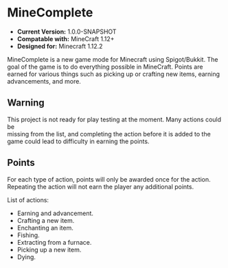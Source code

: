 # MineComplete

* **Current Version:** 1.0.0-SNAPSHOT
* **Compatable with:** MineCraft 1.12+
* **Designed for:** Minecraft 1.12.2

MineComplete is a new game mode for Minecraft using Spigot/Bukkit. The goal of 
the game is to do everything possible in MineCraft. Points are earned for 
various things such as picking up or crafting new items, earning advancements, 
and more. 

## Warning

This project is not ready for play testing at the moment. Many actions could be  
missing from the list, and completing the action before it is added to the game 
could lead to difficulty in earning the points.  

## Points

For each type of action, points will only be awarded once for the action. 
Repeating the action will not earn the player any additional points. 

List of actions:

* Earning and advancement.
* Crafting a new item.
* Enchanting an item.
* Fishing.
* Extracting from a furnace.
* Picking up a new item. 
* Dying.
